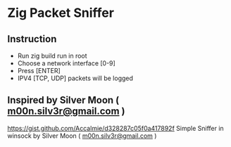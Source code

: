 # Zig Packet Sniffer

## Instruction
- Run zig build run in root
- Choose a network interface [0-9]
- Press [ENTER]
- IPV4 [TCP, UDP] packets will be logged

## Inspired by Silver Moon ( m00n.silv3r@gmail.com )
https://gist.github.com/Accalmie/d328287c05f0a417892f
Simple Sniffer in winsock by Silver Moon ( m00n.silv3r@gmail.com )